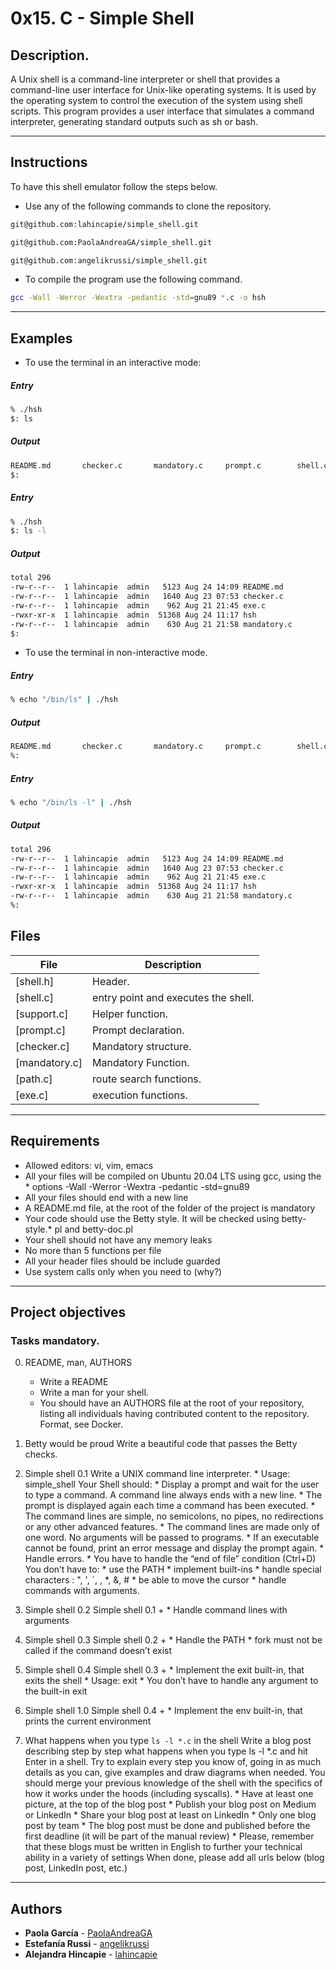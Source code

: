 # 0x15. C - Simple Shell

## Description.
A Unix shell is a command-line interpreter or shell that provides a command-line user interface for Unix-like operating systems. It is used by the operating system to control the execution of the system using shell scripts.
This program provides a user interface that simulates a command interpreter, generating standard outputs such as sh or bash.

---
## Instructions

To have this shell emulator follow the steps below.

* Use any of the following commands to clone the repository.
```sh
git@github.com:lahincapie/simple_shell.git
```
```sh
git@github.com:PaolaAndreaGA/simple_shell.git
```
```sh
git@github.com:angelikrussi/simple_shell.git
```

* To compile the program use the following command.
```sh
gcc -Wall -Werror -Wextra -pedantic -std=gnu89 *.c -o hsh
```
---

## Examples

* To use the terminal in an interactive mode:

##### Entry
```sh
% ./hsh
$: ls
```
##### Output
```sh
README.md		checker.c		mandatory.c		prompt.c		shell.c
$:
```
##### Entry
```sh
% ./hsh
$: ls -l
```
##### Output
```sh
total 296
-rw-r--r--  1 lahincapie  admin   5123 Aug 24 14:09 README.md
-rw-r--r--  1 lahincapie  admin   1640 Aug 23 07:53 checker.c
-rw-r--r--  1 lahincapie  admin    962 Aug 21 21:45 exe.c
-rwxr-xr-x  1 lahincapie  admin  51368 Aug 24 11:17 hsh
-rw-r--r--  1 lahincapie  admin    630 Aug 21 21:58 mandatory.c
$:
```

* To use the terminal in non-interactive mode.

##### Entry
```sh
% echo "/bin/ls" | ./hsh
```

##### Output
```sh
README.md		checker.c		mandatory.c		prompt.c		shell.c
%:
```
##### Entry
```sh
% echo "/bin/ls -l" | ./hsh
```

##### Output
```sh
total 296
-rw-r--r--  1 lahincapie  admin   5123 Aug 24 14:09 README.md
-rw-r--r--  1 lahincapie  admin   1640 Aug 23 07:53 checker.c
-rw-r--r--  1 lahincapie  admin    962 Aug 21 21:45 exe.c
-rwxr-xr-x  1 lahincapie  admin  51368 Aug 24 11:17 hsh
-rw-r--r--  1 lahincapie  admin    630 Aug 21 21:58 mandatory.c
%:
```

## Files

File | Description
---|---
[shell.h] | Header.
[shell.c] | entry point and executes the shell.
[support.c] | Helper function.
[prompt.c] | Prompt declaration.
[checker.c] | Mandatory structure.
[mandatory.c] | Mandatory Function.
[path.c] | route search functions.
[exe.c] | execution functions.

---

## Requirements

* Allowed editors: vi, vim, emacs
* All your files will be compiled on Ubuntu 20.04 LTS using gcc, using the * options -Wall -Werror -Wextra -pedantic -std=gnu89
* All your files should end with a new line
* A README.md file, at the root of the folder of the project is mandatory
* Your code should use the Betty style. It will be checked using betty-style.* pl and betty-doc.pl
* Your shell should not have any memory leaks
* No more than 5 functions per file
* All your header files should be include guarded
* Use system calls only when you need to (why?)

---
## Project objectives
### Tasks mandatory.

0. README, man, AUTHORS
    * Write a README
    * Write a man for your shell.
    * You should have an AUTHORS file at the root of your repository, listing all individuals having contributed content to the repository. Format, see Docker.

1. Betty would be proud
    Write a beautiful code that passes the Betty checks.

2. Simple shell 0.1
    Write a UNIX command line interpreter.
        * Usage: simple_shell
    Your Shell should:
        * Display a prompt and wait for the user to type a command. A command line always ends with a new line.
        * The prompt is displayed again each time a command has been executed.
        * The command lines are simple, no semicolons, no pipes, no redirections or any other advanced features.
        * The command lines are made only of one word. No arguments will be passed to programs.
        * If an executable cannot be found, print an error message and display the prompt again.
        * Handle errors.
        * You have to handle the “end of file” condition (Ctrl+D)
    You don’t have to:
        * use the PATH
        * implement built-ins
        * handle special characters : ", ', `, \, *, &, #
        * be able to move the cursor
        * handle commands with arguments.

3. Simple shell 0.2
    Simple shell 0.1 +
        * Handle command lines with arguments

4. Simple shell 0.3
    Simple shell 0.2 +
        * Handle the PATH
        * fork must not be called if the command doesn’t exist

5. Simple shell 0.4
    Simple shell 0.3 +
        * Implement the exit built-in, that exits the shell
        * Usage: exit
        * You don’t have to handle any argument to the built-in exit

6. Simple shell 1.0
    Simple shell 0.4 +
        * Implement the env built-in, that prints the current environment

7. What happens when you type `ls -l *.c` in the shell
    Write a blog post describing step by step what happens when you type ls -l *.c and hit Enter in a shell. Try to explain every step you know of, going in as much details as you can, give examples and draw diagrams when needed. You should merge your previous knowledge of the shell with the specifics of how it works under the hoods (including syscalls).
        * Have at least one picture, at the top of the blog post
        * Publish your blog post on Medium or LinkedIn
        * Share your blog post at least on LinkedIn
        * Only one blog post by team
        * The blog post must be done and published before the first deadline (it will be part of the manual review)
        * Please, remember that these blogs must be written in English to further your technical ability in a variety of settings
    When done, please add all urls below (blog post, LinkedIn post, etc.)

---
## Authors
* **Paola García** - [PaolaAndreaGA](https://github.com/PaolaAndreaGA)
* **Estefanía Russi** - [angelikrussi](https://github.com/angelikrussi)
* **Alejandra Hincapie** - [lahincapie](https://github.com/lahincapie)